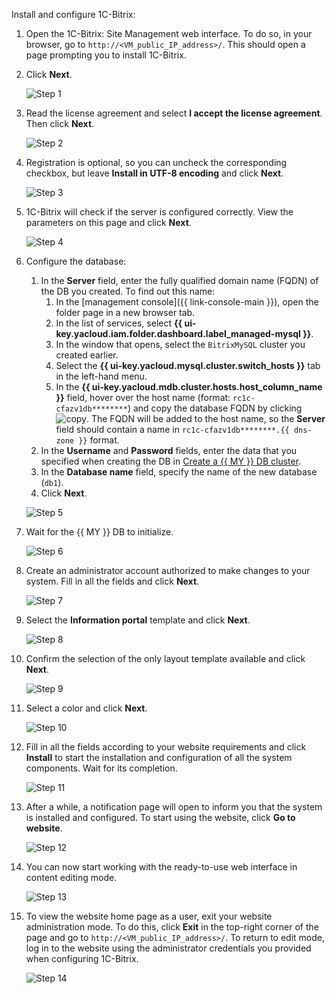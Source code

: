 Install and configure 1C-Bitrix:
1. Open the 1C-Bitrix: Site Management web interface. To do so, in your browser, go to `http://<VM_public_IP_address>/`. This should open a page prompting you to install 1C-Bitrix.
1. Click **Next**.

   ![Step 1](../../_assets/tutorials/bitrix-website/bitrix-website1.png)

1. Read the license agreement and select **I accept the license agreement**. Then click **Next**.

   ![Step 2](../../_assets/tutorials/bitrix-website/bitrix-website2.png)

1. Registration is optional, so you can uncheck the corresponding checkbox, but leave **Install in UTF-8 encoding** and click **Next**.

   ![Step 3](../../_assets/tutorials/bitrix-website/bitrix-website3.png)

1. 1C-Bitrix will check if the server is configured correctly. View the parameters on this page and click **Next**.

   ![Step 4](../../_assets/tutorials/bitrix-website/bitrix-website6.png)

1. Configure the database:
   1. In the **Server** field, enter the fully qualified domain name (FQDN) of the DB you created. To find out this name:
      1. In the [management console]({{ link-console-main }}), open the folder page in a new browser tab.
      1. In the list of services, select **{{ ui-key.yacloud.iam.folder.dashboard.label_managed-mysql }}**.
      1. In the window that opens, select the `BitrixMySQL` cluster you created earlier.
      1. Select the **{{ ui-key.yacloud.mysql.cluster.switch_hosts }}** tab in the left-hand menu.
      1. In the **{{ ui-key.yacloud.mdb.cluster.hosts.host_column_name }}** field, hover over the host name (format: `rc1c-cfazv1db********`) and copy the database FQDN by clicking ![copy](../../_assets/copy.svg). The FQDN will be added to the host name, so the **Server** field should contain a name in `rc1c-cfazv1db********.{{ dns-zone }}` format.
   1. In the **Username** and **Password** fields, enter the data that you specified when creating the DB in [Create a {{ MY }} DB cluster](#create-mysql).
   1. In the **Database name** field, specify the name of the new database (`db1`).
   1. Click **Next**.

   ![Step 5](../../_assets/tutorials/bitrix-website/bitrix-website7.png)

1. Wait for the {{ MY }} DB to initialize.

   ![Step 6](../../_assets/tutorials/bitrix-website/bitrix-website8.png)

1. Create an administrator account authorized to make changes to your system. Fill in all the fields and click **Next**.

   ![Step 7](../../_assets/tutorials/bitrix-website/bitrix-website9.png)

1. Select the **Information portal** template and click **Next**.

   ![Step 8](../../_assets/tutorials/bitrix-website/bitrix-website10.png)

1. Confirm the selection of the only layout template available and click **Next**.

   ![Step 9](../../_assets/tutorials/bitrix-website/bitrix-website11.png)

1. Select a color and click **Next**.

   ![Step 10](../../_assets/tutorials/bitrix-website/bitrix-website12.png)

1. Fill in all the fields according to your website requirements and click **Install** to start the installation and configuration of all the system components. Wait for its completion.

   ![Step 11](../../_assets/tutorials/bitrix-website/bitrix-website13.png)

1. After a while, a notification page will open to inform you that the system is installed and configured. To start using the website, click **Go to website**.

   ![Step 12](../../_assets/tutorials/bitrix-website/bitrix-website15.png)

1. You can now start working with the ready-to-use web interface in content editing mode.

   ![Step 13](../../_assets/tutorials/bitrix-website/bitrix-website16.png)

1. To view the website home page as a user, exit your website administration mode. To do this, click **Exit** in the top-right corner of the page and go to `http://<VM_public_IP_address>/`.
   To return to edit mode, log in to the website using the administrator credentials you provided when configuring 1C-Bitrix.

   ![Step 14](../../_assets/tutorials/bitrix-website/bitrix-website17.png)